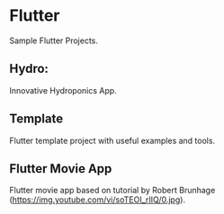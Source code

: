 # Flutter
Sample Flutter Projects.

## Hydro:
Innovative Hydroponics App.

## Template 
Flutter template project with useful examples and tools.

## Flutter Movie App
Flutter movie app based on tutorial by Robert Brunhage (https://img.youtube.com/vi/soTEOI_rIIQ/0.jpg).
